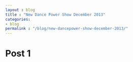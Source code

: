 ```yaml
---
layout : blog
title : "New Dance Power Show December 2013"
categories:
- blog
permalink : "/blog/new-dancepower-show-december-2013/"
---
```



# Post 1

